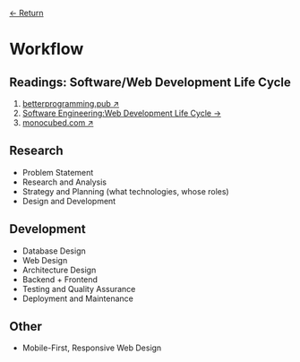 [← Return](../README.md)

# Workflow

## Readings: Software/Web Development Life Cycle

1. [betterprogramming.pub ↗](https://betterprogramming.pub/the-web-development-life-cycle-e7e2fd80fc55)
2. [Software Engineering:Web Development Life Cycle →](../assets/pdf/software-engineeringweb-development-life-cycle-IJERTV2IS3438.pdf)
3. [monocubed.com ↗](https://www.monocubed.com/blog/web-development-life-cycle/)

## Research
- Problem Statement
- Research and Analysis
- Strategy and Planning (what technologies, whose roles)
- Design and Development

## Development
- Database Design
- Web Design
- Architecture Design
- Backend + Frontend
- Testing and Quality Assurance
- Deployment and Maintenance

## Other
- Mobile-First, Responsive Web Design